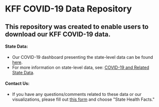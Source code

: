 # KFF COVID-19 Data Repository

## This repository was created to enable users to download our KFF COVID-19 data.

#### State Data:
<ul>
  <li>Our COVID-19 dashboard presenting the state-level data can be found <a href="https://www.kff.org/health-costs/issue-brief/state-data-and-policy-actions-to-address-coronavirus/">here</a href>.</li>
  <li>For more information on state-level data, see: <a href="https://www.kff.org/statedata/collection/covid-19-and-related-state-data/">COVID-19 and Related State Data</a href>.</li>
</ul>
  
#### Contact Us: 
<ul><li>If you have any questions/comments related to these data or our visualizations, please fill out <a href="https://www.kff.org/contact-us/">this form</a href> and choose "State Health Facts." </li></ul>
